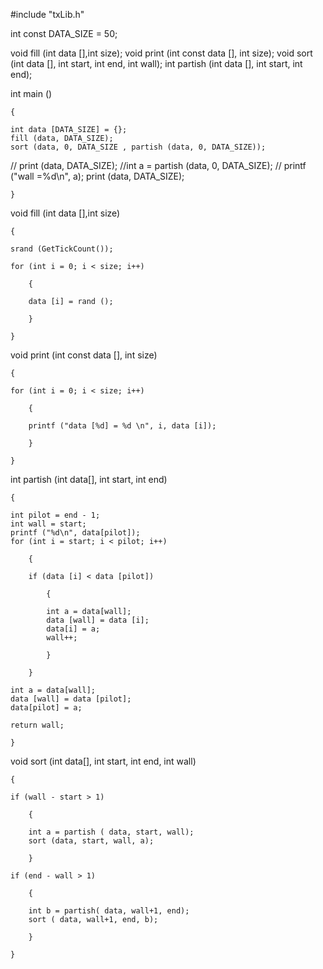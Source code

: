 #include "txLib.h"

int const DATA_SIZE = 50;


void fill  (int data [],int size);
void print (int const data [], int size);
void sort (int data [], int start, int end, int wall);
int partish (int data [], int start, int end);




int main ()

    {

    int data [DATA_SIZE] = {};
    fill (data, DATA_SIZE);
    sort (data, 0, DATA_SIZE , partish (data, 0, DATA_SIZE));
  //  print (data, DATA_SIZE);
    //int a = partish (data, 0, DATA_SIZE);
  //  printf ("wall =%d\n", a);
    print (data, DATA_SIZE);

    }

void fill (int data [],int size)

    {

    srand (GetTickCount());

    for (int i = 0; i < size; i++)

        {

        data [i] = rand ();

        }

    }

void print (int const data [], int size)

    {

    for (int i = 0; i < size; i++)

        {

        printf ("data [%d] = %d \n", i, data [i]);

        }

    }

int partish (int data[], int start, int end)

    {

    int pilot = end - 1;
    int wall = start;
    printf ("%d\n", data[pilot]);
    for (int i = start; i < pilot; i++)

        {

        if (data [i] < data [pilot])

            {

            int a = data[wall];
            data [wall] = data [i];
            data[i] = a;
            wall++;

            }

        }

    int a = data[wall];
    data [wall] = data [pilot];
    data[pilot] = a;

    return wall;

    }

void sort (int data[], int start, int end, int wall)

    {

    if (wall - start > 1)

        {

        int a = partish ( data, start, wall);
        sort (data, start, wall, a);

        }

    if (end - wall > 1)

        {

        int b = partish( data, wall+1, end);
        sort ( data, wall+1, end, b);

        }

    }


